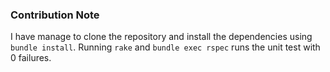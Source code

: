 ### Contribution Note 

I have manage to clone the repository and install the dependencies using `bundle install`.
Running `rake` and `bundle exec rspec` runs the unit test with 0 failures.